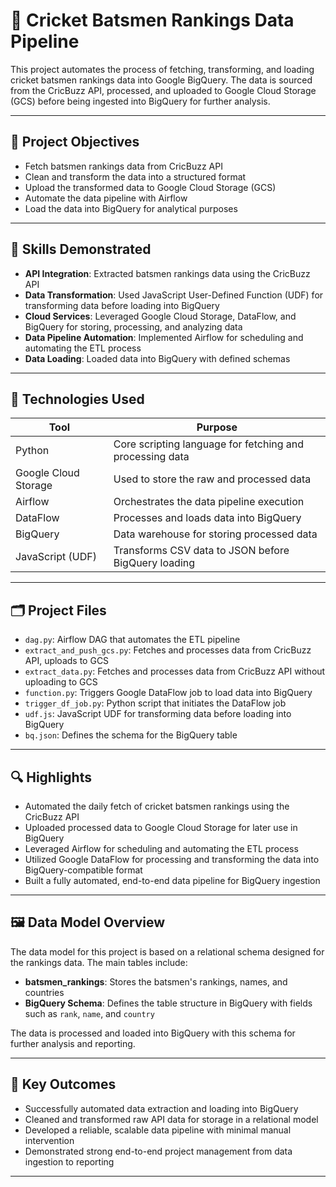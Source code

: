 # 🏏 Cricket Batsmen Rankings Data Pipeline

This project automates the process of fetching, transforming, and loading cricket batsmen rankings data into Google BigQuery. The data is sourced from the CricBuzz API, processed, and uploaded to Google Cloud Storage (GCS) before being ingested into BigQuery for further analysis.

---

## 📌 Project Objectives

- Fetch batsmen rankings data from CricBuzz API
- Clean and transform the data into a structured format
- Upload the transformed data to Google Cloud Storage (GCS)
- Automate the data pipeline with Airflow
- Load the data into BigQuery for analytical purposes

---

## 🧠 Skills Demonstrated

- **API Integration**: Extracted batsmen rankings data using the CricBuzz API
- **Data Transformation**: Used JavaScript User-Defined Function (UDF) for transforming data before loading into BigQuery
- **Cloud Services**: Leveraged Google Cloud Storage, DataFlow, and BigQuery for storing, processing, and analyzing data
- **Data Pipeline Automation**: Implemented Airflow for scheduling and automating the ETL process
- **Data Loading**: Loaded data into BigQuery with defined schemas

---

## 🧰 Technologies Used

| Tool | Purpose |
|------|---------|
| Python | Core scripting language for fetching and processing data |
| Google Cloud Storage | Used to store the raw and processed data |
| Airflow | Orchestrates the data pipeline execution |
| DataFlow | Processes and loads data into BigQuery |
| BigQuery | Data warehouse for storing processed data |
| JavaScript (UDF) | Transforms CSV data to JSON before BigQuery loading |

---

## 🗂️ Project Files

- `dag.py`: Airflow DAG that automates the ETL pipeline
- `extract_and_push_gcs.py`: Fetches and processes data from CricBuzz API, uploads to GCS
- `extract_data.py`: Fetches and processes data from CricBuzz API without uploading to GCS
- `function.py`: Triggers Google DataFlow job to load data into BigQuery
- `trigger_df_job.py`: Python script that initiates the DataFlow job
- `udf.js`: JavaScript UDF for transforming data before loading into BigQuery
- `bq.json`: Defines the schema for the BigQuery table

---

## 🔍 Highlights

- Automated the daily fetch of cricket batsmen rankings using the CricBuzz API
- Uploaded processed data to Google Cloud Storage for later use in BigQuery
- Leveraged Airflow for scheduling and automating the ETL process
- Utilized Google DataFlow for processing and transforming the data into BigQuery-compatible format
- Built a fully automated, end-to-end data pipeline for BigQuery ingestion

---

## 🖼️ Data Model Overview

The data model for this project is based on a relational schema designed for the rankings data. The main tables include:
- **batsmen_rankings**: Stores the batsmen's rankings, names, and countries
- **BigQuery Schema**: Defines the table structure in BigQuery with fields such as `rank`, `name`, and `country`

The data is processed and loaded into BigQuery with this schema for further analysis and reporting.

---

## 🚀 Key Outcomes

- Successfully automated data extraction and loading into BigQuery
- Cleaned and transformed raw API data for storage in a relational model
- Developed a reliable, scalable data pipeline with minimal manual intervention
- Demonstrated strong end-to-end project management from data ingestion to reporting

---
